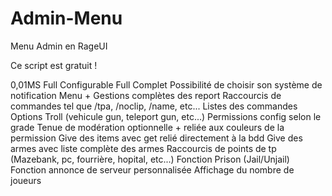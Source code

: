 # Admin-Menu
Menu Admin en RageUI

Ce script est gratuit !

0,01MS
Full Configurable
Full Complet
Possibilité de choisir son système de notification
Menu + Gestions complètes des report
Raccourcis de commandes tel que /tpa, /noclip, /name, etc...
Listes des commandes
Options Troll (vehicule gun, teleport gun, etc...)
Permissions config selon le grade
Tenue de modération optionnelle + reliée aux couleurs de la permission
Give des items avec get relié directement à la bdd
Give des armes avec liste complète des armes
Raccourcis de points de tp (Mazebank, pc, fourrière, hopital, etc...)
Fonction Prison (Jail/Unjail)
Fonction annonce de serveur personnalisée
Affichage du nombre de joueurs
